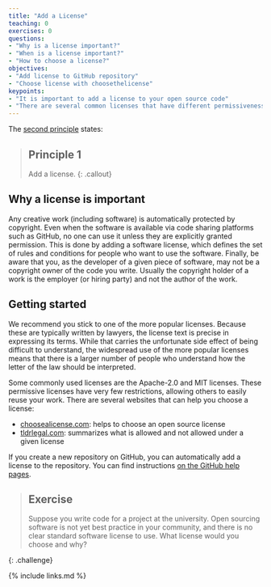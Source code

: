 ```yaml
---
title: "Add a License"
teaching: 0
exercises: 0
questions:
- "Why is a license important?"
- "When is a license important?"
- "How to choose a license?"
objectives:
- "Add license to GitHub repository"
- "Choose license with choosethelicense"
keypoints:
- "It is important to add a license to your open source code"
- "There are several common licenses that have different permissiveness."
---
```

The [second principle](https://fair-software.eu/recommendations/license) states:
> ## Principle 1
> Add a license.
{: .callout}

## Why a license is important
Any creative work (including software) is automatically protected by copyright. Even when the software is available via code sharing platforms such as GitHub, no one can use it unless they are explicitly granted permission. This is done by adding a software license, which defines the set of rules and conditions for people who want to use the software. Finally, be aware that you, as the developer of a given piece of software, may not be a copyright owner of the code you write. Usually the copyright holder of a work is the employer (or hiring party) and not the author of the work.

## Getting started
We recommend you stick to one of the more popular licenses. Because these are typically written by lawyers, the license text is precise in expressing its terms. While that carries the unfortunate side effect of being difficult to understand, the widespread use of the more popular licenses means that there is a larger number of people who understand how the letter of the law should be interpreted.

Some commonly used licenses are the Apache-2.0 and MIT licenses. These permissive licenses have very few restrictions, allowing others to easily reuse your work. There are several websites that can help you choose a license:
- [choosealicense.com](choosealicense.com): helps to choose an open source license
- [tldrlegal.com](tldrlegal.com): summarizes what is allowed and not allowed under a given license


If you create a new repository on GitHub, you can automatically add a license to the repository. You can find instructions [on the GitHub help pages](https://docs.github.com/en/github/building-a-strong-community/adding-a-license-to-a-repository).

> ## Exercise
>
> Suppose you write code for a project at the university.
> Open sourcing software is not yet best practice in your community, and there is no clear standard software license to use.
> What license would you choose and why?
>
{: .challenge}


{% include links.md %}
